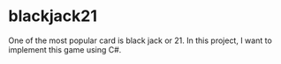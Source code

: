 # blackjack21
One of the most popular card is black jack or 21. In this project, I want to implement this game using C#.
